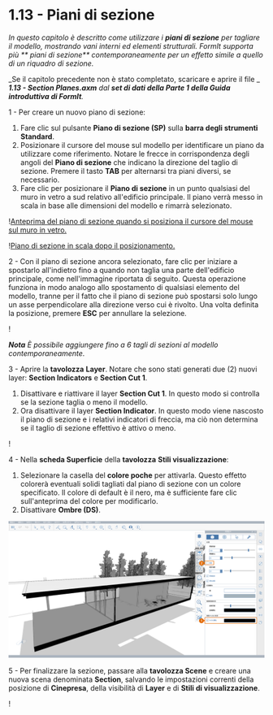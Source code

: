# 1.13 - Piani di sezione

_In questo capitolo è descritto come utilizzare i_ _**piani di sezione**_ _per tagliare il modello, mostrando vani interni ed elementi strutturali. FormIt supporta più_ _** piani di sezione**_ _contemporaneamente per un effetto simile a quello di un riquadro di sezione._

_Se il capitolo precedente non è stato completato, scaricare e aprire il file _ _**1.13 - Section Planes.axm**_ _dal_ _**set di dati della Parte 1 della Guida introduttiva di FormIt**._

1 - Per creare un nuovo piano di sezione:

1. Fare clic sul pulsante **Piano di sezione (SP)** sulla **barra degli strumenti Standard**.
2. Posizionare il cursore del mouse sul modello per identificare un piano da utilizzare come riferimento. Notare le frecce in corrispondenza degli angoli del **Piano di sezione** che indicano la direzione del taglio di sezione. Premere il tasto **TAB** per alternarsi tra piani diversi, se necessario.
3. Fare clic per posizionare il **Piano di sezione** in un punto qualsiasi del muro in vetro a sud relativo all'edificio principale. Il piano verrà messo in scala in base alle dimensioni del modello e rimarrà selezionato.

\![Anteprima del piano di sezione quando si posiziona il cursore del mouse sul muro in vetro.](<../../.gitbook/assets/0 (6).png>)

\![Piano di sezione in scala dopo il posizionamento.](<../../.gitbook/assets/1 (19) (1).png>)

2 - Con il piano di sezione ancora selezionato, fare clic per iniziare a spostarlo all'indietro fino a quando non taglia una parte dell'edificio principale, come nell'immagine riportata di seguito. Questa operazione funziona in modo analogo allo spostamento di qualsiasi elemento del modello, tranne per il fatto che il piano di sezione può spostarsi solo lungo un asse perpendicolare alla direzione verso cui è rivolto. Una volta definita la posizione, premere **ESC** per annullare la selezione.

\![](<../../.gitbook/assets/2 (11) (1).png>)

_**Nota**_ _È possibile aggiungere fino a 6 tagli di sezioni al modello contemporaneamente._

3 - Aprire la **tavolozza** **Layer**. Notare che sono stati generati due (2) nuovi layer: **Section Indicators** e **Section Cut 1**.

1. Disattivare e riattivare il layer **Section Cut 1**. In questo modo si controlla se la sezione taglia o meno il modello.
2. Ora disattivare il layer **Section Indicator**. In questo modo viene nascosto il piano di sezione e i relativi indicatori di freccia, ma ciò non determina se il taglio di sezione effettivo è attivo o meno.

\![](<../../.gitbook/assets/3 (6) (1).png>)

4 - Nella **scheda Superficie** della **tavolozza** **Stili visualizzazione**:

1. Selezionare la casella del **colore poche** per attivarla. Questo effetto colorerà eventuali solidi tagliati dal piano di sezione con un colore specificato. Il colore di default è il nero, ma è sufficiente fare clic sull'anteprima del colore per modificarlo.
2. Disattivare **Ombre (DS)**.

![](../../.gitbook/assets/poche.png)

5 - Per finalizzare la sezione, passare alla **tavolozza Scene** e creare una nuova scena denominata **Section**, salvando le impostazioni correnti della posizione di **Cinepresa**, della visibilità di **Layer** e di **Stili di visualizzazione**.

\![](<../../.gitbook/assets/5 (7).png>)
